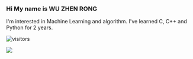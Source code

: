 ### Hi My name is WU ZHEN RONG 
I'm interested in Machine Learning and algorithm.
I've learned C, C++ and Python for 2 years.
<!--
**MaxWutw/MaxWutw** is a ✨ _special_ ✨ repository because its `README.md` (this file) appears on your GitHub profile.

Here are some ideas to get you started:

- 🔭 I’m currently working on ...
- 🌱 I’m currently learning ...
- 👯 I’m looking to collaborate on ...
- 🤔 I’m looking for help with ...
- 💬 Ask me about ...
- 📫 How to reach me: ...
- 😄 Pronouns: ...
- ⚡ Fun fact: ...
-->
![visitors](https://visitor-badge.glitch.me/badge?page_id=fantingsheng.fantingsheng&left_color=green&right_color=red)

![](https://github-readme-stats.vercel.app/api?username=fantingsheng)
